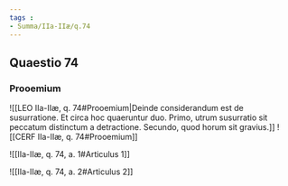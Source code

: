 ```yaml
---
tags : 
- Summa/IIa-IIæ/q.74
---
```


## Quaestio 74

### Prooemium

![[LEO IIa-IIæ, q. 74#Prooemium|Deinde considerandum est de susurratione. Et circa hoc quaeruntur duo. Primo, utrum susurratio sit peccatum distinctum a detractione. Secundo, quod horum sit gravius.]]
![[CERF IIa-IIæ, q. 74#Prooemium]]

![[IIa-IIæ, q. 74, a. 1#Articulus 1]]

![[IIa-IIæ, q. 74, a. 2#Articulus 2]]

